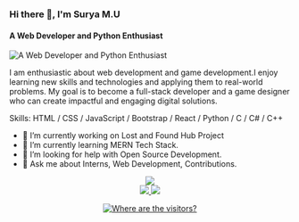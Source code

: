 ### Hi there 👋, I'm Surya M.U
#### A Web Developer and Python Enthusiast
![A Web Developer and Python Enthusiast](https://media.licdn.com/dms/image/D5616AQGBz-3jzImBXQ/profile-displaybackgroundimage-shrink_350_1400/0/1684602305631?e=1702512000&v=beta&t=EO48DXj6DNGkdUH0tS5TO1ekOsmmfgg_iy9x8qHszkY)

I am enthusiastic about web development and game development.I enjoy learning new skills and technologies and applying them to real-world problems. My goal is to become a full-stack developer and a game designer who can create impactful and engaging digital solutions.

Skills: HTML / CSS / JavaScript / Bootstrap / React / Python / C / C# / C++

- 🔭 I’m currently working on Lost and Found Hub Project 
- 🌱 I’m currently learning MERN Tech Stack. 
- 🤔 I’m looking for help with Open Source Development. 
- 💬 Ask me about Interns, Web Development, Contributions. 

<div align="center">
  <a href="https://github.com/surya-mu">
    <img src="http://github-profile-summary-cards.vercel.app/api/cards/profile-details?username=surya-mul&theme=dracula" />
  </a>
  <div >
    <a href="https://github.com/Garcel">
      <img src="http://github-profile-summary-cards.vercel.app/api/cards/stats?username=surya-mu&theme=dracula" />
    </a>
    <a href="https://github.com/Garcel">
      <img src="https://github-readme-streak-stats.herokuapp.com/?user=surya-mu&hide_border=true&card_width=338&theme=dracula" />
    </a>
  </div>
</div>

<p align="center">
  <a href="https://github.com/surya-mu">
    <img src="https://komarev.com/ghpvc/?username=surya-mu&color=blueviolet&style=flat)"  alt="Where are the visitors?"/>
  </a>
</p>

